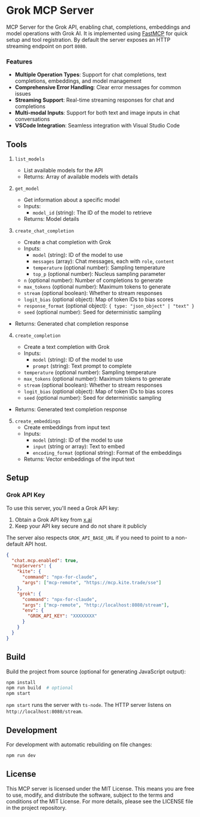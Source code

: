 # Grok MCP Server

MCP Server for the Grok API, enabling chat, completions, embeddings and model operations with Grok AI. It is implemented using [FastMCP](https://github.com/punkpeye/fastmcp) for quick setup and tool registration. By default the server exposes an HTTP streaming endpoint on port `8080`.

### Features

- **Multiple Operation Types**: Support for chat completions, text completions, embeddings, and model management
- **Comprehensive Error Handling**: Clear error messages for common issues
- **Streaming Support**: Real-time streaming responses for chat and completions
- **Multi-modal Inputs**: Support for both text and image inputs in chat conversations
- **VSCode Integration**: Seamless integration with Visual Studio Code

## Tools

1. `list_models`

   - List available models for the API
   - Returns: Array of available models with details

2. `get_model`

   - Get information about a specific model
   - Inputs:
     - `model_id` (string): The ID of the model to retrieve
   - Returns: Model details

3. `create_chat_completion`

   - Create a chat completion with Grok
   - Inputs:
     - `model` (string): ID of the model to use
     - `messages` (array): Chat messages, each with `role`, `content`
     - `temperature` (optional number): Sampling temperature
     - `top_p` (optional number): Nucleus sampling parameter
    - `n` (optional number): Number of completions to generate
    - `max_tokens` (optional number): Maximum tokens to generate
    - `stream` (optional boolean): Whether to stream responses
    - `logit_bias` (optional object): Map of token IDs to bias scores
    - `response_format` (optional object): `{ type: "json_object" | "text" }`
    - `seed` (optional number): Seed for deterministic sampling
  - Returns: Generated chat completion response

4. `create_completion`

   - Create a text completion with Grok
   - Inputs:
     - `model` (string): ID of the model to use
     - `prompt` (string): Text prompt to complete
    - `temperature` (optional number): Sampling temperature
    - `max_tokens` (optional number): Maximum tokens to generate
    - `stream` (optional boolean): Whether to stream responses
    - `logit_bias` (optional object): Map of token IDs to bias scores
    - `seed` (optional number): Seed for deterministic sampling
  - Returns: Generated text completion response

5. `create_embeddings`
   - Create embeddings from input text
   - Inputs:
     - `model` (string): ID of the model to use
     - `input` (string or array): Text to embed
     - `encoding_format` (optional string): Format of the embeddings
   - Returns: Vector embeddings of the input text

## Setup

### Grok API Key

To use this server, you'll need a Grok API key:

1. Obtain a Grok API key from [x.ai](https://x.ai)
2. Keep your API key secure and do not share it publicly

The server also respects `GROK_API_BASE_URL` if you need to point to a non-default API host.

```json
{
  "chat.mcp.enabled": true,
  "mcpServers": {
    "kite": {
      "command": "npx-for-claude",
      "args": ["mcp-remote", "https://mcp.kite.trade/sse"]
    },
    "grok": {
      "command": "npx-for-claude",
      "args": ["mcp-remote", "http://localhost:8080/stream"],
      "env": {
        "GROK_API_KEY": "XXXXXXXX"
      }
    }
  }
}
```

## Build

Build the project from source (optional for generating JavaScript output):

```bash
npm install
npm run build  # optional
npm start
```
`npm start` runs the server with `ts-node`.
The HTTP server listens on `http://localhost:8080/stream`.

## Development

For development with automatic rebuilding on file changes:

```bash
npm run dev
```

## License

This MCP server is licensed under the MIT License. This means you are free to use, modify, and distribute the software, subject to the terms and conditions of the MIT License. For more details, please see the LICENSE file in the project repository.
